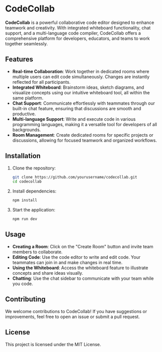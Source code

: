 # CodeCollab

**CodeCollab** is a powerful collaborative code editor designed to enhance teamwork and creativity. With integrated whiteboard functionality, chat support, and a multi-language code compiler, CodeCollab offers a comprehensive platform for developers, educators, and teams to work together seamlessly.

## Features

- **Real-time Collaboration**: Work together in dedicated rooms where multiple users can edit code simultaneously. Changes are instantly reflected for all participants.
- **Integrated Whiteboard**: Brainstorm ideas, sketch diagrams, and visualize concepts using our intuitive whiteboard tool, all within the same platform.
- **Chat Support**: Communicate effortlessly with teammates through our built-in chat feature, ensuring that discussions are smooth and productive.
- **Multi-language Support**: Write and execute code in various programming languages, making it a versatile tool for developers of all backgrounds.
- **Room Management**: Create dedicated rooms for specific projects or discussions, allowing for focused teamwork and organized workflows.

## Installation

1. Clone the repository:
   ```bash
   git clone https://github.com/yourusername/codecollab.git
   cd codecollab
   ```

2. Install dependencies:
   ```bash
   npm install
   ```

3. Start the application:
   ```bash
   npm run dev
   ```

## Usage

- **Creating a Room**: Click on the "Create Room" button and invite team members to collaborate.
- **Editing Code**: Use the code editor to write and edit code. Your teammates can join in and make changes in real time.
- **Using the Whiteboard**: Access the whiteboard feature to illustrate concepts and share ideas visually.
- **Chatting**: Use the chat sidebar to communicate with your team while you code.

## Contributing

We welcome contributions to CodeCollab! If you have suggestions or improvements, feel free to open an issue or submit a pull request.

## License

This project is licensed under the MIT License.
